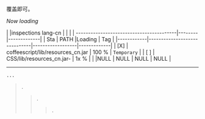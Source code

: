 覆盖即可。

_Now loading_  


|     |inspections lang-cn                 |        |            |
| -----------------------------------------|--------|-------------|
| Sta |               PATH                 |Loading |     Tag     |
|------------|------------------------------|------------------|-------------|
| [X] | coffeescript/lib/resources_cn.jar  | 100 %  | `Temporary` |
| [ ] | CSS/lib/resources_cn.jar-          |  1x %  |             |
|NULL |             NULL                   |  NULL  |    NULL     |

----


```
...
```

> .
>> .
>>> .


